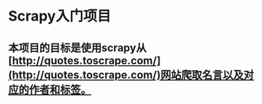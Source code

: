 # Scrapy入门项目

## 本项目的目标是使用scrapy从[http://quotes.toscrape.com/](http://quotes.toscrape.com/)网站爬取名言以及对应的作者和标签。





